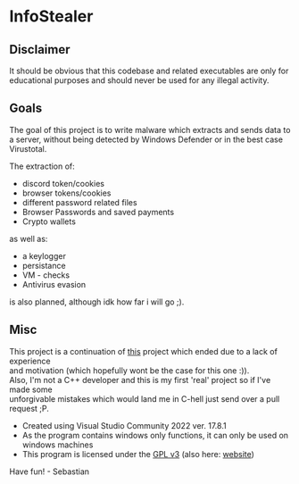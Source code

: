 # InfoStealer

## Disclaimer
It should be obvious that this codebase and related executables are only for educational purposes and should never be used for any illegal activity.

## Goals
The goal of this project is to write malware which extracts and sends data to a server, without being detected by Windows Defender or in the best case Virustotal.


The extraction of:
- discord token/cookies
- browser tokens/cookies
- different password related files
- Browser Passwords and saved payments
- Crypto wallets

as well as:
- a keylogger
- persistance 
- VM - checks
- Antivirus evasion

is also planned, although idk how far i will go ;).

## Misc
This project is a continuation of [this](https://github.com/Zelyson/MALWARE-InfoStealer) project which ended due to a lack of experience  
and motivation (which hopefully wont be the case for this one \:)).  
Also, I'm not a C++ developer and this is my first 'real' project so if I've made some  
unforgivable mistakes which would land me in C-hell just send over a pull request ;P.
- Created using Visual Studio Community 2022 ver. 17.8.1
- As the program contains windows only functions, it can only be used on windows machines
- This program is licensed under the [GPL v3](./License.md) (also here: [website](https://www.gnu.org/licenses/gpl-3.0))

Have fun!
\- Sebastian